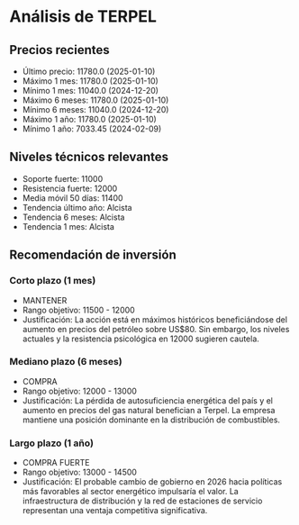 # Análisis de TERPEL

## Precios recientes
- Último precio: 11780.0 (2025-01-10)
- Máximo 1 mes: 11780.0 (2025-01-10)
- Mínimo 1 mes: 11040.0 (2024-12-20)
- Máximo 6 meses: 11780.0 (2025-01-10)
- Mínimo 6 meses: 11040.0 (2024-12-20)
- Máximo 1 año: 11780.0 (2025-01-10)
- Mínimo 1 año: 7033.45 (2024-02-09)

## Niveles técnicos relevantes
- Soporte fuerte: 11000
- Resistencia fuerte: 12000
- Media móvil 50 días: 11400
- Tendencia último año: Alcista
- Tendencia 6 meses: Alcista
- Tendencia 1 mes: Alcista

## Recomendación de inversión

### Corto plazo (1 mes)
- MANTENER
- Rango objetivo: 11500 - 12000
- Justificación: La acción está en máximos históricos beneficiándose del aumento en precios del petróleo sobre US$80. Sin embargo, los niveles actuales y la resistencia psicológica en 12000 sugieren cautela.

### Mediano plazo (6 meses)
- COMPRA
- Rango objetivo: 12000 - 13000
- Justificación: La pérdida de autosuficiencia energética del país y el aumento en precios del gas natural benefician a Terpel. La empresa mantiene una posición dominante en la distribución de combustibles.

### Largo plazo (1 año)
- COMPRA FUERTE
- Rango objetivo: 13000 - 14500
- Justificación: El probable cambio de gobierno en 2026 hacia políticas más favorables al sector energético impulsaría el valor. La infraestructura de distribución y la red de estaciones de servicio representan una ventaja competitiva significativa.
